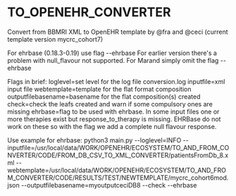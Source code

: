 # TO_OPENEHR_CONVERTER
Convert from BBMRI XML to OpenEHR template by @fra and @ceci
(current template version mycrc_cohort7)

For ehrbase (0.18.3-0.19) use flag --ehrbase
For earlier version there's a problem with null_flavour not supported.
For Marand simply omit the flag --ehrbase

Flags in brief:
loglevel=set level for the log file conversion.log
inputfile=xml input file
webtemplate=template for the flat format composition
outputfilebasename=basename for the flat composition(s) created
check=check the leafs created and warn if some compulsory ones are missing
ehrbase=flag to be used with ehrbase. In some input files one or more therapies exist but response_to_therapy is missing. EHRBase do not work on these so with the flag we add a complete null flavour response.

Use example for ehrbase:
python3 main.py --loglevel=INFO --inputfile=/usr/local/data/WORK/OPENEHR/ECOSYSTEM/TO_AND_FROM_CONVERTER/CODE/FROM_DB_CSV_TO_XML_CONVERTER/patientsFromDb_8.xml --webtemplate=/usr/local/data/WORK/OPENEHR/ECOSYSTEM/TO_AND_FROM_CONVERTER/CODE/RESULTS/TEST/NEWTEMPLATE/mycrc_cohort6mod.json --outputfilebasename=myoutputceciDB8 --check --ehrbase 
